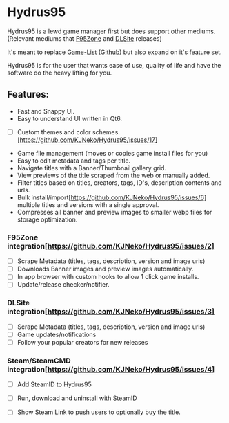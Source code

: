 # Hydrus95
Hydrus95 is a lewd game manager first but does support other mediums. (Relevant mediums that [F95Zone](https://f95zone.to/) and [DLSite](https://www.dlsite.com/) releases)

It's meant to replace [Game-List](www.game-list.org) ([Github](https://github.com/game-list/game-list)) but also expand on it's feature set.

Hydrus95 is for the user that wants ease of use, quality of life and have the software do the heavy lifting for you.

## Features:
- Fast and Snappy UI.
- Easy to understand UI written in Qt6.
- [ ] Custom themes and color schemes.[https://github.com/KJNeko/Hydrus95/issues/17]
- Game file management (moves or copies game install files for you)
- Easy to edit metadata and tags per title.
- Navigate titles with a Banner/Thumbnail gallery grid.
- View previews of the title scraped from the web or manually added.
- Filter titles based on titles, creators, tags, ID's, description contents and urls.
- Bulk install/import[https://github.com/KJNeko/Hydrus95/issues/6] multiple titles and versions with a single approval.
- Compresses all banner and preview images to smaller webp files for storage optimization.

### F95Zone integration[https://github.com/KJNeko/Hydrus95/issues/2]
- [ ] Scrape Metadata (titles, tags, description, version and image urls)
- [ ] Downloads Banner images and preview images automatically.
- [ ] In app browser with custom hooks to allow 1 click game installs.
- [ ] Update/release checker/notifier.

### DLSite integration[https://github.com/KJNeko/Hydrus95/issues/3]
- [ ] Scrape Metadata (titles, tags, description, version and image urls)
- [ ] Game updates/notifications
- [ ] Follow your popular creators for new releases

### Steam/SteamCMD integration[https://github.com/KJNeko/Hydrus95/issues/4]
- [ ] Add SteamID to Hydrus95
- [ ] Run, download and uninstall with SteamID
- [ ] Show Steam Link to push users to optionally buy the title.

